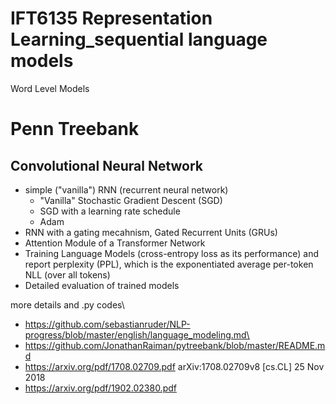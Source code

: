 # IFT6135 Representation Learning_sequential language models
Word Level Models
  # Penn Treebank
Convolutional Neural Network
----------------------------
  - simple ("vanilla") RNN (recurrent neural network)
      - "Vanilla" Stochastic Gradient Descent (SGD)
      - SGD with a learning rate schedule
      - Adam
  - RNN with a gating mecahnism, Gated Recurrent Units (GRUs)
  - Attention Module of a Transformer Network
  - Training Language Models (cross-entropy loss as its performance) and report perplexity (PPL), which is
the exponentiated average per-token NLL (over all tokens)
  - Detailed evaluation of trained models
  
more details and .py codes\
  - https://github.com/sebastianruder/NLP-progress/blob/master/english/language_modeling.md\
  - https://github.com/JonathanRaiman/pytreebank/blob/master/README.md
  - https://arxiv.org/pdf/1708.02709.pdf         arXiv:1708.02709v8 [cs.CL] 25 Nov 2018
  - https://arxiv.org/pdf/1902.02380.pdf         
